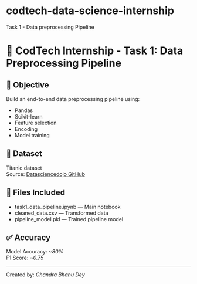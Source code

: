 # codtech-data-science-internship
Task 1 - Data preprocessing Pipeline
# 🚀 CodTech Internship - Task 1: Data Preprocessing Pipeline

## 📌 Objective
Build an end-to-end data preprocessing pipeline using:
- Pandas
- Scikit-learn
- Feature selection
- Encoding
- Model training

## 🧠 Dataset
Titanic dataset  
Source: [Datasciencedojo GitHub](https://github.com/datasciencedojo/datasets)

## 📁 Files Included
- task1_data_pipeline.ipynb — Main notebook
- cleaned_data.csv — Transformed data
- pipeline_model.pkl — Trained pipeline model

## ✅ Accuracy
Model Accuracy: *~80%*  
F1 Score: *~0.75*

---
Created by: *Chandra Bhanu Dey*
